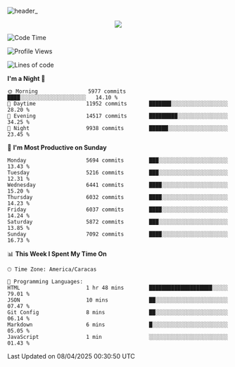 ![header_](https://github.com/user-attachments/assets/4010d822-ccdc-4198-b608-18c773338d18)


<p align="center">
  <a href="http://www.github.com/thevacs">
    <img src="https://github-readme-streak-stats.herokuapp.com/?user=thevacs&stroke=ffffff&background=1c1917&ring=0891b2&fire=0891b2&currStreakNum=ffffff&currStreakLabel=0891b2&sideNums=ffffff&sideLabels=ffffff&dates=ffffff&hide_border=true" />
  </a>
</p>

<!--START_SECTION:waka-->
![Code Time](http://img.shields.io/badge/Code%20Time-3%2C358%20hrs%2054%20mins-blue)

![Profile Views](http://img.shields.io/badge/Profile%20Views-1-blue)

![Lines of code](https://img.shields.io/badge/From%20Hello%20World%20I%27ve%20Written-5.2%20million%20lines%20of%20code-blue)

**I'm a Night 🦉** 

```text
🌞 Morning                5977 commits        ████░░░░░░░░░░░░░░░░░░░░░   14.10 % 
🌆 Daytime                11952 commits       ███████░░░░░░░░░░░░░░░░░░   28.20 % 
🌃 Evening                14517 commits       █████████░░░░░░░░░░░░░░░░   34.25 % 
🌙 Night                  9938 commits        ██████░░░░░░░░░░░░░░░░░░░   23.45 % 
```
📅 **I'm Most Productive on Sunday** 

```text
Monday                   5694 commits        ███░░░░░░░░░░░░░░░░░░░░░░   13.43 % 
Tuesday                  5216 commits        ███░░░░░░░░░░░░░░░░░░░░░░   12.31 % 
Wednesday                6441 commits        ████░░░░░░░░░░░░░░░░░░░░░   15.20 % 
Thursday                 6032 commits        ████░░░░░░░░░░░░░░░░░░░░░   14.23 % 
Friday                   6037 commits        ████░░░░░░░░░░░░░░░░░░░░░   14.24 % 
Saturday                 5872 commits        ███░░░░░░░░░░░░░░░░░░░░░░   13.85 % 
Sunday                   7092 commits        ████░░░░░░░░░░░░░░░░░░░░░   16.73 % 
```


📊 **This Week I Spent My Time On** 

```text
🕑︎ Time Zone: America/Caracas

💬 Programming Languages: 
HTML                     1 hr 48 mins        ████████████████████░░░░░   79.01 % 
JSON                     10 mins             ██░░░░░░░░░░░░░░░░░░░░░░░   07.47 % 
Git Config               8 mins              ██░░░░░░░░░░░░░░░░░░░░░░░   06.14 % 
Markdown                 6 mins              █░░░░░░░░░░░░░░░░░░░░░░░░   05.05 % 
JavaScript               1 min               ░░░░░░░░░░░░░░░░░░░░░░░░░   01.43 % 
```


 Last Updated on 08/04/2025 00:30:50 UTC
<!--END_SECTION:waka-->
